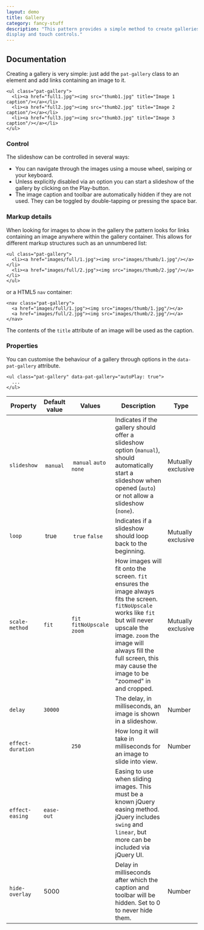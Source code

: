```yaml
---
layout: demo
title: Gallery
category: fancy-stuff
description: "This pattern provides a simple method to create galleries supporting fullscreen
display and touch controls."
---
```



## Documentation

Creating a gallery is very simple: just add the `pat-gallery` class to an
element and add links containing an image to it.

    <ul class="pat-gallery">
      <li><a href="full1.jpg"><img src="thumb1.jpg" title="Image 1 caption"/></a></li>
      <li><a href="full2.jpg"><img src="thumb2.jpg" title="Image 2 caption"/></a></li>
      <li><a href="full3.jpg"><img src="thumb3.jpg" title="Image 3 caption"/></a></li>
    </ul>

### Control

The slideshow can be controlled in several ways:

- You can navigate through the images using a mouse wheel, swiping or your keyboard.
- Unless explicitly disabled via an option you can start a slideshow of the gallery by clicking on the Play-button.
- The image caption and toolbar are automatically hidden if they are not used. They can be toggled by double-tapping or pressing the space bar.

### Markup details

When looking for images to show in the gallery the pattern looks for links containing an image anywhere within the gallery container. This allows for different markup structures such as an unnumbered list:

    <ul class="pat-gallery">
      <li><a href="images/full/1.jpg"><img src="images/thumb/1.jpg"/></a></li>
      <li><a href="images/full/2.jpg"><img src="images/thumb/2.jpg"/></a></li>
    </ul>

or a HTML5 `nav` container:

    <nav class="pat-gallery">
      <a href="images/full/1.jpg"><img src="images/thumb/1.jpg"/></a>
      <a href="images/full/2.jpg"><img src="images/thumb/2.jpg"/></a>
    </nav>

The contents of the `title` attribute of an image will be used as the caption.


### Properties

You can customise the behaviour of a gallery through options in the
`data-pat-gallery` attribute.

    <ul class="pat-gallery" data-pat-gallery="autoPlay: true">
      ...
    </ul>

| Property | Default value | Values | Description | Type |
| ----- | --------| -------- | ------- | ----------- |
| `slideshow` | `manual` | `manual` `auto` `none` | Indicates if the gallery should offer a slideshow option (`manual`), should automatically start a slideshow when opened (`auto`) or not allow a slideshow (`none`).| Mutually exclusive |
| `loop` | true | `true` `false` | Indicates if a slideshow should loop back to the beginning.|Mutually exclusive|
| `scale-method` | `fit` | `fit` `fitNoUpscale` `zoom` | How images will fit onto the screen. `fit` ensures the image always fits the screen. `fitNoUpscale` works like `fit` but will never upscale the image. `zoom` the image will always fill the full screen, this may cause the image to be "zoomed" in and cropped.|Mutually exclusive |
| `delay` | `30000` | | The delay, in milliseconds, an image is shown in a slideshow.|Number|
| `effect-duration` | | `250` | How long it will take in milliseconds for an image to slide into view.|Number|
| `effect-easing` | `ease-out` | | Easing to use when sliding images. This must be a known jQuery easing method. jQuery includes `swing` and `linear`, but more can be included via jQuery UI. | |
| `hide-overlay` | 5000 | | Delay in milliseconds after which the caption and toolbar will be hidden. Set to 0 to never hide them. | Number|
